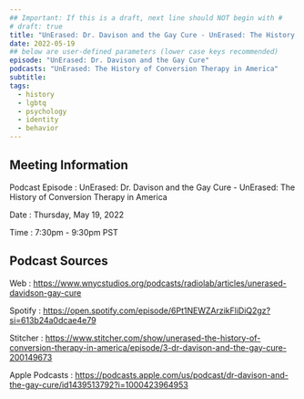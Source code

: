 ```yaml
---
## Important: If this is a draft, next line should NOT begin with #
# draft: true
title: "UnErased: Dr. Davison and the Gay Cure - UnErased: The History of Conversion Therapy in America"
date: 2022-05-19
## below are user-defined parameters (lower case keys recommended)
episode: "UnErased: Dr. Davison and the Gay Cure"
podcasts: "UnErased: The History of Conversion Therapy in America"
subtitle:
tags:
  - history
  - lgbtq
  - psychology
  - identity
  - behavior
---
```


## Meeting Information

Podcast Episode
:   UnErased: Dr. Davison and the Gay Cure - UnErased: The History of Conversion Therapy in America

Date
:   Thursday, May 19, 2022

Time
:   7:30pm - 9:30pm PST

## Podcast Sources

Web
:   https://www.wnycstudios.org/podcasts/radiolab/articles/unerased-davidson-gay-cure

Spotify
:   https://open.spotify.com/episode/6Pt1NEWZArzikFliDiQ2gz?si=613b24a0dcae4e79

Stitcher
:   https://www.stitcher.com/show/unerased-the-history-of-conversion-therapy-in-america/episode/3-dr-davison-and-the-gay-cure-200149673

Apple Podcasts
:   https://podcasts.apple.com/us/podcast/dr-davison-and-the-gay-cure/id1439513792?i=1000423964953

